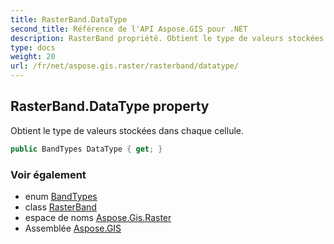 ```yaml
---
title: RasterBand.DataType
second_title: Référence de l'API Aspose.GIS pour .NET
description: RasterBand propriété. Obtient le type de valeurs stockées dans chaque cellule.
type: docs
weight: 20
url: /fr/net/aspose.gis.raster/rasterband/datatype/
---
```

## RasterBand.DataType property

Obtient le type de valeurs stockées dans chaque cellule.

```csharp
public BandTypes DataType { get; }
```

### Voir également

* enum [BandTypes](../../bandtypes/)
* class [RasterBand](../)
* espace de noms [Aspose.Gis.Raster](../../rasterband/)
* Assemblée [Aspose.GIS](../../../)


